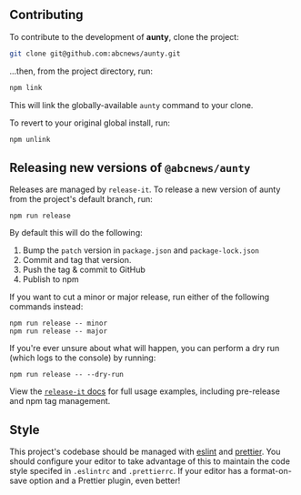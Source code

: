 ## Contributing

To contribute to the development of **aunty**, clone the project:

```bash
git clone git@github.com:abcnews/aunty.git
```

...then, from the project directory, run:

```bash
npm link
```

This will link the globally-available `aunty` command to your clone.

To revert to your original global install, run:

```bash
npm unlink
```

## Releasing new versions of `@abcnews/aunty`

Releases are managed by `release-it`. To release a new version of aunty from the project's default branch, run:

```
npm run release
```

By default this will do the following:

1. Bump the `patch` version in `package.json` and `package-lock.json`
2. Commit and tag that version.
3. Push the tag & commit to GitHub
4. Publish to npm

If you want to cut a minor or major release, run either of the following commands instead:

```
npm run release -- minor
npm run release -- major
```

If you're ever unsure about what will happen, you can perform a dry run (which logs to the console) by running:

```
npm run release -- --dry-run
```

View the [`release-it` docs](https://www.npmjs.com/package/release-it) for full usage examples, including pre-release and npm tag management.

## Style

This project's codebase should be managed with [eslint](https://github.com/eslint/eslint) and [prettier](https://github.com/prettier/prettier). You should configure your editor to take advantage of this to maintain the code style specifed in `.eslintrc` and `.prettierrc`. If your editor has a format-on-save option and a Prettier plugin, even better!
